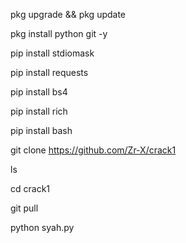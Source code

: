pkg upgrade && pkg update

pkg install python git -y

pip install stdiomask

pip install requests

pip install bs4

pip install rich

pip install bash

git clone https://github.com/Zr-X/crack1

ls

cd crack1

git pull

python syah.py
